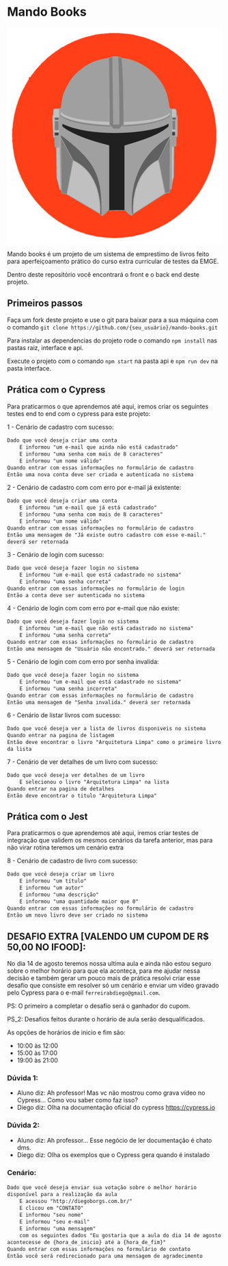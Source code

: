 # Mando Books

![Mando Books Icon](./assets/icon.png)

Mando books é um projeto de um sistema de emprestimo de livros feito para aperfeiçoamento prático do curso extra curricular de testes da EMGE.

Dentro deste repositório você encontrará o front e o back end deste projeto.

## Primeiros passos

Faça um fork deste projeto e use o git para baixar para a sua máquina com o comando `git clone https://github.com/{seu_usuário}/mando-books.git`

Para instalar as dependencias do projeto rode o comando `npm install` nas pastas raiz, interface e api.

Execute o projeto com o comando `npm start` na pasta api e `npm run dev` na pasta interface.

## Prática com o Cypress

Para praticarmos o que aprendemos até aqui, iremos criar os seguintes testes end to end com o cypress para este projeto:

1 - Cenário de cadastro com sucesso:
```
Dado que você deseja criar uma conta
    E informou "um e-mail que ainda não está cadastrado"
    E informou "uma senha com mais de 8 caracteres"
    E informou "um nome válido"
Quando entrar com essas informações no formulário de cadastro
Então uma nova conta deve ser criada e autenticada no sistema
```

2 - Cenário de cadastro com com erro por e-mail já existente:
```
Dado que você deseja criar uma conta
    E informou "um e-mail que já está cadastrado"
    E informou "uma senha com mais de 8 caracteres"
    E informou "um nome válido"
Quando entrar com essas informações no formulário de cadastro
Então uma mensagem de "Já existe outro cadastro com esse e-mail." deverá ser retornada
```

3 - Cenário de login com sucesso:
```
Dado que você deseja fazer login no sistema
    E informou "um e-mail que está cadastrado no sistema"
    E informou "uma senha correta"
Quando entrar com essas informações no formulário de login
Então a conta deve ser autenticada no sistema
```

4 - Cenário de login com com erro por e-mail que não existe:
```
Dado que você deseja fazer login no sistema
    E informou "um e-mail que não está cadastrado no sistema"
    E informou "uma senha correta"
Quando entrar com essas informações no formulário de cadastro
Então uma mensagem de "Usuário não encontrado." deverá ser retornada
```

5 - Cenário de login com com erro por senha invalida:
```
Dado que você deseja fazer login no sistema
    E informou "um e-mail que está cadastrado no sistema"
    E informou "uma senha incorreta"
Quando entrar com essas informações no formulário de cadastro
Então uma mensagem de "Senha invalida." deverá ser retornada
```

6 - Cenário de listar livros com sucesso:
```
Dado que você deseja ver a lista de livros disponiveis no sistema
Quando entrar na pagina de listagem
Então deve encontrar o livro "Arquitetura Limpa" como o primeiro livro da lista
```

7 - Cenário de ver detalhes de um livro com sucesso:
```
Dado que você deseja ver detalhes de um livro
    E selecionou o livro "Arquitetura Limpa" na lista
Quando entrar na pagina de detalhes
Então deve encontrar o titulo "Arquitetura Limpa"
```
## Prática com o Jest

Para praticarmos o que aprendemos até aqui, iremos criar testes de integração que validem os mesmos cenários da tarefa anterior, mas para não virar rotina teremos um cenário extra

8 - Cenário de cadastro de livro com sucesso:
```
Dado que você deseja criar um livro
    E informou "um título"
    E informou "um autor"
    E informou "uma descrição"
    E informou "uma quantidade maior que 0"
Quando entrar com essas informações no formulário de cadastro
Então um novo livro deve ser criado no sistema
```

## DESAFIO EXTRA [VALENDO UM CUPOM DE R$ 50,00 NO IFOOD]: 

No dia 14 de agosto teremos nossa ultima aula e ainda não estou seguro sobre o melhor horário para que ela aconteça, para me ajudar nessa decisão e também gerar um pouco mais de prática resolvi criar esse desafio que consiste em resolver só um cenário e enviar um vídeo gravado pelo Cypress para o e-mail `ferreirabdiego@gmail.com`.

PS: O primeiro a completar o desafio será o ganhador do cupom.

PS_2: Desafios feitos durante o horário de aula serão desqualificados.

As opções de horários de inicio e fim são:
- 10:00 às 12:00
- 15:00 às 17:00
- 19:00 às 21:00

### Dúvida 1:
- Aluno diz: Ah professor! Mas vc não mostrou como grava vídeo no Cypress... Como vou saber como faz isso? 
- Diego diz: Olha na documentação oficial do cypress https://cypress.io

### Dúvida 2:
- Aluno diz: Ah professor... Esse negócio de ler documentação é chato dms.
- Diego diz: Olha os exemplos que o Cypress gera quando é instalado

### Cenário:
```
Dado que você deseja enviar sua votação sobre o melhor horário disponível para a realização da aula
    E acessou "http://diegoborgs.com.br/"
    E clicou em "CONTATO"
    E informou "seu nome"
    E informou "seu e-mail"
    E informou "uma mensagem" 
    com os seguintes dados "Eu gostaria que a aula do dia 14 de agosto acontecesse de {hora_de_inicio} até a {hora_de_fim}"
Quando entrar com essas informações no formulário de contato
Então você será redirecionado para uma mensagem de agradecimento
```
